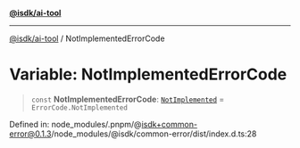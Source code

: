 [**@isdk/ai-tool**](../README.md)

***

[@isdk/ai-tool](../globals.md) / NotImplementedErrorCode

# Variable: NotImplementedErrorCode

> `const` **NotImplementedErrorCode**: [`NotImplemented`](../enumerations/ErrorCode.md#notimplemented) = `ErrorCode.NotImplemented`

Defined in: node\_modules/.pnpm/@isdk+common-error@0.1.3/node\_modules/@isdk/common-error/dist/index.d.ts:28
